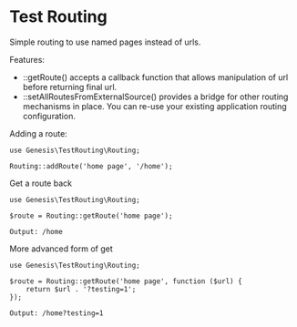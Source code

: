 Test Routing
============

Simple routing to use named pages instead of urls.

Features:
- ::getRoute() accepts a callback function that allows manipulation of url before returning final url.
- ::setAllRoutesFromExternalSource() provides a bridge for other routing mechanisms in place. You can re-use your existing application routing configuration.

Adding a route:

```
use Genesis\TestRouting\Routing;

Routing::addRoute('home page', '/home');
```

Get a route back

```
use Genesis\TestRouting\Routing;

$route = Routing::getRoute('home page');

Output: /home
```

More advanced form of get

```
use Genesis\TestRouting\Routing;

$route = Routing::getRoute('home page', function ($url) {
    return $url . '?testing=1';
});

Output: /home?testing=1
```

